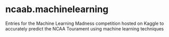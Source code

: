 # ncaab.machinelearning
Entries for the Machine Learning Madness competition hosted on Kaggle to accurately predict the NCAA Tourament using machine learning techniques
